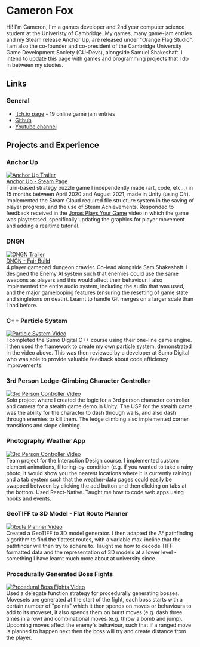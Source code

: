 # Cameron Fox

Hi! I'm Cameron, I'm a games developer and 2nd year computer science student at the Univeristy of Cambridge. My games, many game-jam entries and my Steam release Anchor Up, are released under "Orange Flag Studio". I am also the co-founder and co-president of the Cambridge University Game Development Society (CU-Devs), alongside Samuel Shakeshaft. I intend to update this page with games and programming projects that I do in between my studies.

## Links 

### General
- [Itch.io page](https://orange-flag.itch.io/)   - 19 online game jam entries
- [Github](https://github.com/badwolf2828)     
- [Youtube channel](https://www.youtube.com/@orangeflagstudio7841)

## Projects and Experience  

### Anchor Up
[![Anchor Up Trailer](https://img.youtube.com/vi/aNCixTz0mXI/0.jpg)](https://www.youtube.com/watch?v=aNCixTz0mXI)  
[Anchor Up - Steam Page](https://store.steampowered.com/app/1384000/Anchor_Up/)  
Turn-based strategy puzzle game I independently made (art, code, etc...) in 15 months between April 2020 and August 2021, made in Unity (using C#). Implemented the Steam Cloud required file structure system in the saving of player progress, and the use of Steam Achievements. Responded to feedback received in the [Jonas Plays Your Game](https://www.youtube.com/watch?v=Tjy0-ewKuYk&t=1s) video in which the game was playtestsed, specifically updating the graphics for player movement and adding a realtime tutorial.

### DNGN
[![DNGN Trailer](https://img.youtube.com/vi/x7JMQEBYFqI/0.jpg)](https://www.youtube.com/watch?v=x7JMQEBYFqI)  
[DNGN - Fair Build](https://cu-devs.itch.io/dngn-freshers-fair-ver)  
4 player gamepad dungeon crawler. Co-lead alongside Sam Shakeshaft. I designed the Enemy AI system such that enemies could use the same weapons as players and this would affect their behaviour. I also implemented the entire audio system, including the audio that was used, and the major gamelooping features (ensuring the resetting of game state and singletons on death). Learnt to handle Git merges on a larger scale than I had before.

### C++ Particle System  
[![Particle System Video](https://img.youtube.com/vi/LH8dyr6qCl8/0.jpg)](https://www.youtube.com/watch?v=LH8dyr6qCl8)  
I completed the Sumo Digital C++ course using their one-line game engine. I then used the framework to create my own particle system, demonstrated in the video above. This was then reviewed by a developer at Sumo Digital who was able to provide valuable feedback about code efficiency improvements.

### 3rd Person Ledge-Climbing Character Controller
[![3rd Person Controller Video](https://img.youtube.com/vi/JsnFtw4QK7k/0.jpg)](https://www.youtube.com/watch?v=JsnFtw4QK7k)  
Solo project where I created the logic for a 3rd person character controller and camera for a stealth game demo in Unity. The USP for the stealth game was the ability for the character to dash through walls, and also dash through enemies to kill them. The ledge climbing also implemented corner transitions and slope climbing.

### Photography Weather App  
[![3rd Person Controller Video](https://img.youtube.com/vi/3fuzVbWm56s/0.jpg)](https://www.youtube.com/watch?v=3fuzVbWm56s)  
Team project for the Interaction Design course. I implemented custom element animations, filtering-by-condition (e.g. if you wanted to take a rainy photo, it would show you the nearest locations where it is currently raining) and a tab system such that the weather-data pages could easily be swapped between by clicking the add button and then clicking on tabs at the bottom. Used React-Native. Taught me how to code web apps using hooks and events.

### GeoTIFF to 3D Model - Flat Route Planner
[![Route Planner Video](https://img.youtube.com/vi/OsSs4PIqN9k/0.jpg)](https://www.youtube.com/watch?v=OsSs4PIqN9k)  
Created a GeoTIFF to 3D model generator. I then adapted the A* pathfinding algorithm to find the flattest routes, with a variable max-incline that the pathfinder will then try to adhere to. Taught me how to decode TIFF formatted data and the representation of 3D models at a lower level - something I have learnt much more about at university since.  

### Procedurally Generated Boss Fights
[![Procedural Boss Fights Video](https://img.youtube.com/vi/PD7mZSkJmu4/0.jpg)](https://www.youtube.com/watch?v=PD7mZSkJmu4)  
Used a delegate function strategy for procedurally generating bosses. Movesets are generated at the start of the fight, each boss starts with a certain number of "points" which it then spends on moves or behaviours to add to its moveset, it also spends them on burst moves (e.g. dash three times in a row) and combinational moves (e.g. throw a bomb and jump). Upcoming moves affect the enemy's behaviour, such that if a ranged move is planned to happen next then the boss will try and create distance from the player.
